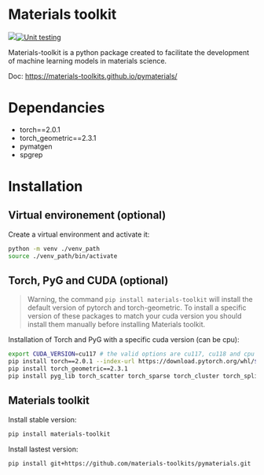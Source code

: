 Materials toolkit
=================

<img src="https://materials-toolkits.github.io/pymaterials/_static/images/coverage.svg">[![Unit testing](https://github.com/materials-toolkits/pymaterials/actions/workflows/tests.yml/badge.svg)](https://github.com/materials-toolkits/pymaterials/actions/workflows/tests.yml)

Materials-toolkit is a python package created to facilitate the development of machine learning models in materials science.

Doc: https://materials-toolkits.github.io/pymaterials/

# Dependancies

* torch==2.0.1
* torch_geometric==2.3.1
* pymatgen
* spgrep

# Installation

## Virtual environement (optional)

Create a virtual environment and activate it:
```bash
python -m venv ./venv_path
source ./venv_path/bin/activate
```

## Torch, PyG and CUDA (optional)

> Warning, the command `pip install materials-toolkit` will install the default version of pytorch and torch-geometric. To install a specific version of these packages to match your cuda version you should install them manually before installing Materials toolkit.

Installation of Torch and PyG with a specific cuda version (can be cpu):
```bash
export CUDA_VERSION=cu117 # the valid options are cu117, cu118 and cpu
pip install torch==2.0.1 --index-url https://download.pytorch.org/whl/$CUDA_VERSION
pip install torch_geometric==2.3.1
pip install pyg_lib torch_scatter torch_sparse torch_cluster torch_spline_conv -f https://data.pyg.org/whl/torch-2.0.0+$CUDA_VERSION.html
```

## Materials toolkit

Install stable version:
```bash
pip install materials-toolkit
```

Install lastest version:
```bash
pip install git+https://github.com/materials-toolkits/pymaterials.git
```
